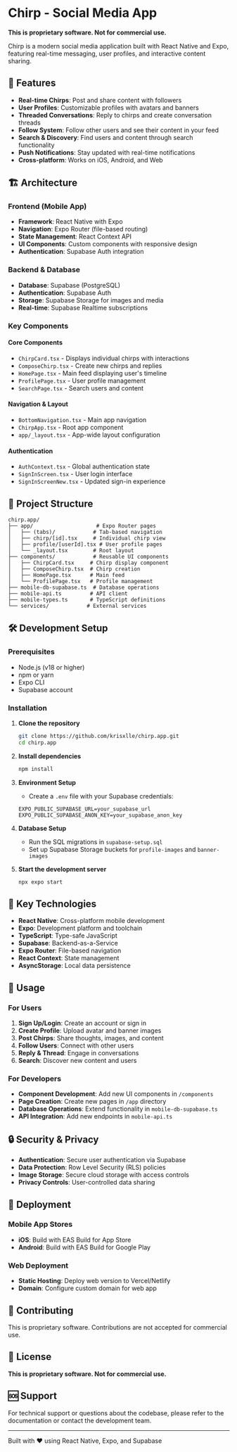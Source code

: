 # Chirp - Social Media App

**This is proprietary software. Not for commercial use.**

Chirp is a modern social media application built with React Native and Expo, featuring real-time messaging, user profiles, and interactive content sharing.

## 🚀 Features

- **Real-time Chirps**: Post and share content with followers
- **User Profiles**: Customizable profiles with avatars and banners
- **Threaded Conversations**: Reply to chirps and create conversation threads
- **Follow System**: Follow other users and see their content in your feed
- **Search & Discovery**: Find users and content through search functionality
- **Push Notifications**: Stay updated with real-time notifications
- **Cross-platform**: Works on iOS, Android, and Web

## 🏗️ Architecture

### Frontend (Mobile App)
- **Framework**: React Native with Expo
- **Navigation**: Expo Router (file-based routing)
- **State Management**: React Context API
- **UI Components**: Custom components with responsive design
- **Authentication**: Supabase Auth integration

### Backend & Database
- **Database**: Supabase (PostgreSQL)
- **Authentication**: Supabase Auth
- **Storage**: Supabase Storage for images and media
- **Real-time**: Supabase Realtime subscriptions

### Key Components

#### Core Components
- `ChirpCard.tsx` - Displays individual chirps with interactions
- `ComposeChirp.tsx` - Create new chirps and replies
- `HomePage.tsx` - Main feed displaying user's timeline
- `ProfilePage.tsx` - User profile management
- `SearchPage.tsx` - Search users and content

#### Navigation & Layout
- `BottomNavigation.tsx` - Main app navigation
- `ChirpApp.tsx` - Root app component
- `app/_layout.tsx` - App-wide layout configuration

#### Authentication
- `AuthContext.tsx` - Global authentication state
- `SignInScreen.tsx` - User login interface
- `SignInScreenNew.tsx` - Updated sign-in experience

## 📁 Project Structure

```
chirp.app/
├── app/                    # Expo Router pages
│   ├── (tabs)/            # Tab-based navigation
│   ├── chirp/[id].tsx     # Individual chirp view
│   ├── profile/[userId].tsx # User profile pages
│   └── _layout.tsx        # Root layout
├── components/            # Reusable UI components
│   ├── ChirpCard.tsx     # Chirp display component
│   ├── ComposeChirp.tsx  # Chirp creation
│   ├── HomePage.tsx      # Main feed
│   └── ProfilePage.tsx   # Profile management
├── mobile-db-supabase.ts  # Database operations
├── mobile-api.ts         # API client
├── mobile-types.ts       # TypeScript definitions
└── services/            # External services
```

## 🛠️ Development Setup

### Prerequisites
- Node.js (v18 or higher)
- npm or yarn
- Expo CLI
- Supabase account

### Installation

1. **Clone the repository**
   ```bash
   git clone https://github.com/krisxlle/chirp.app.git
   cd chirp.app
   ```

2. **Install dependencies**
   ```bash
   npm install
   ```

3. **Environment Setup**
   - Create a `.env` file with your Supabase credentials:
   ```env
   EXPO_PUBLIC_SUPABASE_URL=your_supabase_url
   EXPO_PUBLIC_SUPABASE_ANON_KEY=your_supabase_anon_key
   ```

4. **Database Setup**
   - Run the SQL migrations in `supabase-setup.sql`
   - Set up Supabase Storage buckets for `profile-images` and `banner-images`

5. **Start the development server**
   ```bash
   npx expo start
   ```

## 🔧 Key Technologies

- **React Native**: Cross-platform mobile development
- **Expo**: Development platform and toolchain
- **TypeScript**: Type-safe JavaScript
- **Supabase**: Backend-as-a-Service
- **Expo Router**: File-based navigation
- **React Context**: State management
- **AsyncStorage**: Local data persistence

## 📱 Usage

### For Users
1. **Sign Up/Login**: Create an account or sign in
2. **Create Profile**: Upload avatar and banner images
3. **Post Chirps**: Share thoughts, images, and content
4. **Follow Users**: Connect with other users
5. **Reply & Thread**: Engage in conversations
6. **Search**: Discover new content and users

### For Developers
- **Component Development**: Add new UI components in `/components`
- **Page Creation**: Create new pages in `/app` directory
- **Database Operations**: Extend functionality in `mobile-db-supabase.ts`
- **API Integration**: Add new endpoints in `mobile-api.ts`

## 🔒 Security & Privacy

- **Authentication**: Secure user authentication via Supabase
- **Data Protection**: Row Level Security (RLS) policies
- **Image Storage**: Secure cloud storage with access controls
- **Privacy Controls**: User-controlled data sharing

## 🚀 Deployment

### Mobile App Stores
- **iOS**: Build with EAS Build for App Store
- **Android**: Build with EAS Build for Google Play

### Web Deployment
- **Static Hosting**: Deploy web version to Vercel/Netlify
- **Domain**: Configure custom domain for web app

## 🤝 Contributing

This is proprietary software. Contributions are not accepted for commercial use.

## 📄 License

**This is proprietary software. Not for commercial use.**

## 🆘 Support

For technical support or questions about the codebase, please refer to the documentation or contact the development team.

---

Built with ❤️ using React Native, Expo, and Supabase